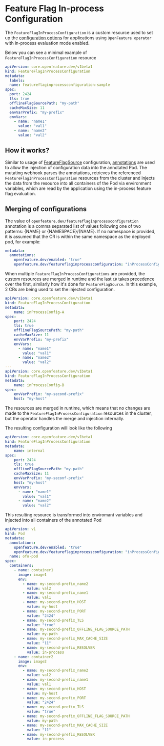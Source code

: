 # Feature Flag In-process Configuration

The `FeatureFlagInProcessConfiguration` is a custom resource used to set up the
[configuration options](https://flagd.dev/providers/nodejs/?h=flagd_host#available-configuration-options)
for applications using `OpenFeature operator` with in-process evaluation mode enabled.

Below you can see a minimal example of `FeatureFlagInProcessConfiguration` resource

```yaml
apiVersion: core.openfeature.dev/v1beta1
kind: FeatureFlagInProcessConfiguration
metadata:
  labels:
  name: featureflaginprocessconfiguration-sample
spec:
  port: 2424
  tls: true
  offlineFlagSourcePath: "my-path"
  cacheMaxSize: 11
  envVarPrefix: "my-prefix"
  envVars:
    - name: "name1"
      value: "val1"
    - name: "name2"
      value: "val2"
```

## How it works?

Similar to usage of [FeatureFlagSource](./feature_flag_source.md) configuration,
[annotations](./annotations.md#) are used to allow the injection of configuration data
into the annotated Pod.
The mutating webhook parses the annotations, retrieves the referenced `FeatureFlagInProcessConfiguration`
resources from the cluster and injects the data from the resource into all containers of the Pod via environment variables,
which are read by the application using the in-process feature flag evaluation.

## Merging of configurations

The value of `openfeature.dev/featureflaginprocessconfiguration` annotation is a comma separated list of values following one of two patterns: {NAME} or {NAMESPACE}/{NAME}.
If no namespace is provided, it is assumed that the CR is within the same namespace as the deployed pod, for example:

```yaml
metadata:
  annotations:
    openfeature.dev/enabled: "true"
    openfeature.dev/featureflaginprocessconfiguration: "inProcessConfig-A, inProcessConfig-B"
```

When multiple `FeatureFlagInProcessConfigurations` are provided, the custom resources are merged in runtime and the last `CR` takes precedence over the first, similarly how it's done for `FeatureFlagSource`.
In this example, 2 CRs are being used to set the injected configuration.

```yaml
apiVersion: core.openfeature.dev/v1beta1
kind: FeatureFlagInProcessConfiguration
metadata:
    name: inProcessConfig-A
spec:
    port: 2424
    tls: true
    offlineFlagSourcePath: "my-path"
    cacheMaxSize: 11
    envVarPrefix: "my-prefix"
    envVars:
      - name: "name1"
        value: "val1"
      - name: "name2"
        value: "val2"
---
apiVersion: core.openfeature.dev/v1beta1
kind: FeatureFlagInProcessConfiguration
metadata:
    name: inProcessConfig-B
spec:
    envVarPrefix: "my-second-prefix"
    host: "my-host"
```

The resources are merged in runtime, which means that no changes are made to the `FeatureFlagInProcessConfiguration` resources
in the cluster, but the operator handles the merge and injection internally.

The resulting configuration will look like the following

```yaml
apiVersion: core.openfeature.dev/v1beta1
kind: FeatureFlagInProcessConfiguration
metadata:
    name: internal
spec:
    port: 2424
    tls: true
    offlineFlagSourcePath: "my-path"
    cacheMaxSize: 11
    envVarPrefix: "my-seconf-prefix"
    host: "my-host"
    envVars:
      - name: "name1"
        value: "val1"
      - name: "name2"
        value: "val2"
```

This resulting resource is transformed into enviromant variables and injected into all containers
of the annotated Pod

```yaml
apiVersion: v1
kind: Pod
metadata:
  annotations:
    openfeature.dev/enabled: "true"
    openfeature.dev/featureflaginprocessconfiguration: "inProcessConfig-A, inProcessConfig-B"
  name: ofo-pod
spec:
  containers:
    - name: container1
      image: image1
      env:
        - name: my-second-prefix_name2
          value: val2
        - name: my-second-prefix_name1
          value: val1
        - name: my-second-prefix_HOST
          value: my-host
        - name: my-second-prefix_PORT
          value: "2424"
        - name: my-second-prefix_TLS
          value: "true"
        - name: my-second-prefix_OFFLINE_FLAG_SOURCE_PATH
          value: my-path
        - name: my-second-prefix_MAX_CACHE_SIZE
          value: "11"
        - name: my-second-prefix_RESOLVER
          value: in-process
    - name: container2
      image: image2
      env:
        - name: my-second-prefix_name2
          value: val2
        - name: my-second-prefix_name1
          value: val1
        - name: my-second-prefix_HOST
          value: my-host
        - name: my-second-prefix_PORT
          value: "2424"
        - name: my-second-prefix_TLS
          value: "true"
        - name: my-second-prefix_OFFLINE_FLAG_SOURCE_PATH
          value: my-path
        - name: my-second-prefix_MAX_CACHE_SIZE
          value: "11"
        - name: my-second-prefix_RESOLVER
          value: in-process
```
